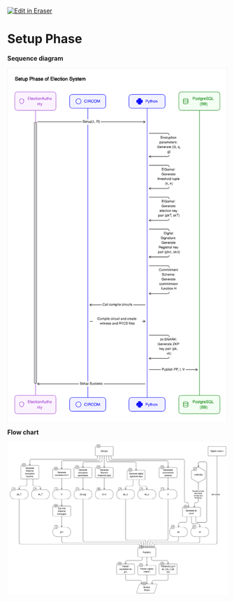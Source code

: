 <p><a target="_blank" href="https://app.eraser.io/workspace/RbDOVHJAHDuOXl1xGAug" id="edit-in-eraser-github-link"><img alt="Edit in Eraser" src="https://firebasestorage.googleapis.com/v0/b/second-petal-295822.appspot.com/o/images%2Fgithub%2FOpen%20in%20Eraser.svg?alt=media&amp;token=968381c8-a7e7-472a-8ed6-4a6626da5501"></a></p>

# Setup Phase
**Sequence diagram**

![Setup Phase](/.eraser/RbDOVHJAHDuOXl1xGAug___UydW6JsZqUfMKeGDrIN0gtNI4pO2___---figure---jZ5bVTIsl_4p0T9IuGinP---figure---Fl15x_tvHzS2hXAkHrgY5A.png "Setup Phase")



**Flow chart**

![image.png](/.eraser/RbDOVHJAHDuOXl1xGAug___UydW6JsZqUfMKeGDrIN0gtNI4pO2___TTaC8x3RvfcXe0Ut1VQbv.png "image.png")






<!--- Eraser file: https://app.eraser.io/workspace/RbDOVHJAHDuOXl1xGAug --->